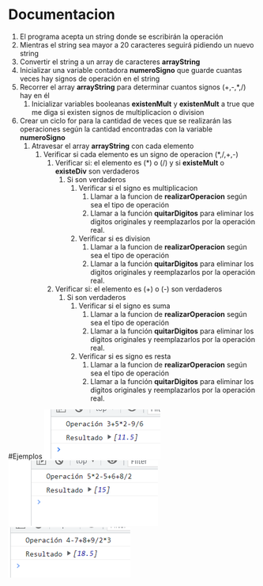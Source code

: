 # Documentacion

1. El programa acepta un string donde se escribirán la operación
2. Mientras el string sea mayor a 20 caracteres seguirá pidiendo un nuevo string 
3. Convertir el string a un array de caracteres **arrayString**
4. Inicializar una variable contadora **numeroSigno** que guarde cuantas veces hay signos de operación en el string
5. Recorrer el array **arrayString** para determinar cuantos signos (+,-,*,/) hay en él
    1. Inicializar variables booleanas **existenMult** y **existenMult** a true que me diga si existen signos de multiplicacion o division 
6. Crear un ciclo for para la cantidad de veces que se realizarán las operaciones según la cantidad  encontradas con la variable **numeroSigno**
    1.  Atravesar el array **arrayString** con cada elemento
        1. Verificar si cada elemento es un signo de operacion (*,/,+,-)
            1. Verificar si: el elemento es (*) o (/) y si **existeMult** o **existeDiv** son verdaderos
                1. Si son verdaderos
                    1. Verificar si el signo es multiplicacion
                        1. Llamar a  la funcion de **realizarOperacion** según sea el tipo de operación
                        2. Llamar a la función **quitarDigitos** para eliminar los digitos originales y reemplazarlos por la operación real. 
                    2. Verificar si es division
                        1. Llamar a  la funcion de **realizarOperacion** según sea el tipo de operación
                        2. Llamar a la función **quitarDigitos** para eliminar los digitos originales y reemplazarlos por la operación real. 
            2. Verificar si: el elemento es (+) o (-) son verdaderos
                1. Si son verdaderos
                    1. Verificar si el signo es suma
                        1. Llamar a  la funcion de **realizarOperacion** según sea el tipo de operación
                        2. Llamar a la función **quitarDigitos** para eliminar los digitos originales y reemplazarlos por la operación real. 
                    2. Verificar si es signo es resta
                        1. Llamar a  la funcion de **realizarOperacion** según sea el tipo de operación
                        2. Llamar a la función **quitarDigitos** para eliminar los digitos originales y reemplazarlos por la operación real.


#Ejemplos
![img](../assets/desafio1.png)
![img](../assets/desafio2.png)
![img](../assets/desafio3.png)